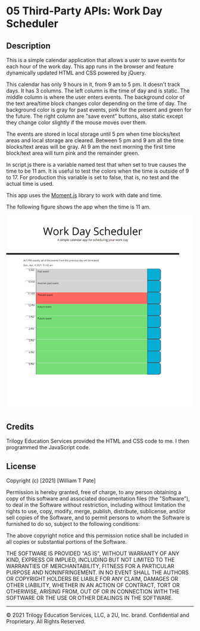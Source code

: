 # 05 Third-Party APIs: Work Day Scheduler

## Description

This is a simple calendar application that allows a user to save events for each hour of the work day. This app runs in the browser and feature dynamically updated HTML and CSS powered by jQuery.

This calendar has only 9 hours in it, from 9 am to 5 pm. It doesn't track days. It has 3 columns. The left column is the time of day and is static. The middle column is where the user enters events. The background color of the text area/time block changes color depending on the time of day. The background color is gray for past events, pink for the present and green for the future. The right column are "save event" buttons, also static except they change color slightly if the mouse moves over them.

The events are stored in local storage until 5 pm when time blocks/text areas and local storage are cleared. Between 5 pm and 9 am all the time blocks/text areas will be gray. At 9 am the next morning the first time block/text area will turn pink and the remainder green.

In script.js there is a variable named test that when set to true causes the time to be 11 am. It is useful to test the colors when the time is outside of 9 to 17. For production this variable is set to false, that is, no test and the actual time is used.

This app uses the [Moment.js](https://momentjs.com/) library to work with date and time.

The following figure shows the app when the time is 11 am.

![alt text](assets/images/snapshoot-web-page-simple-calendar.png)

## Credits

Trilogy Education Services provided the HTML and CSS code to me. I then programmed the JavaScript code.

## License

Copyright (c) [2021] [William T Pate]

Permission is hereby granted, free of charge, to any person obtaining a copy
of this software and associated documentation files (the "Software"), to deal
in the Software without restriction, including without limitation the rights
to use, copy, modify, merge, publish, distribute, sublicense, and/or sell
copies of the Software, and to permit persons to whom the Software is
furnished to do so, subject to the following conditions:

The above copyright notice and this permission notice shall be included in all
copies or substantial portions of the Software.

THE SOFTWARE IS PROVIDED "AS IS", WITHOUT WARRANTY OF ANY KIND, EXPRESS OR
IMPLIED, INCLUDING BUT NOT LIMITED TO THE WARRANTIES OF MERCHANTABILITY,
FITNESS FOR A PARTICULAR PURPOSE AND NONINFRINGEMENT. IN NO EVENT SHALL THE
AUTHORS OR COPYRIGHT HOLDERS BE LIABLE FOR ANY CLAIM, DAMAGES OR OTHER
LIABILITY, WHETHER IN AN ACTION OF CONTRACT, TORT OR OTHERWISE, ARISING FROM,
OUT OF OR IN CONNECTION WITH THE SOFTWARE OR THE USE OR OTHER DEALINGS IN THE
SOFTWARE.

- - -
© 2021 Trilogy Education Services, LLC, a 2U, Inc. brand. Confidential and Proprietary. All Rights Reserved.
